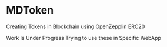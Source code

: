# MDToken
Creating Tokens in Blockchain using OpenZepplin ERC20


Work Is Under Progress 
 Trying to use these in Specific WebApp

